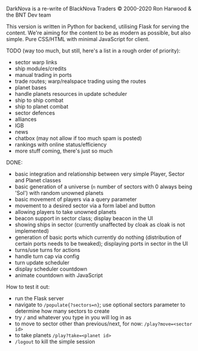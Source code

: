 DarkNova is a re-write of BlackNova Traders © 2000-2020 Ron Harwood & the BNT Dev team

This version is written in Python for backend, utilising Flask for serving the content.
We're aiming for the content to be as modern as possible, but also simple. Pure CSS/HTML with minimal JavaScript for client.

TODO (way too much, but still, here's a list in a rough order of priority):

 * sector warp links
 * ship modules/credits
 * manual trading in ports
 * trade routes; warp/realspace trading using the routes
 * planet bases
 * handle planets resources in update scheduler
 * ship to ship combat
 * ship to planet combat
 * sector defences
 * alliances
 * IGB
 * news
 * chatbox (may not allow if too much spam is posted)
 * rankings with online status/efficiency
 * more stuff coming, there's just so much

DONE:
 * basic integration and relationship between very simple Player, Sector and Planet classes
 * basic generation of a universe (`n` number of sectors with 0 always being 'Sol') with random unowned planets
 * basic movement of players via a query parameter
 * movement to a desired sector via a form label and button
 * allowing players to take unowned planets
 * beacon support in sector class; display beacon in the UI
 * showing ships in sector (currently unaffected by cloak as cloak is not implemented)
 * generation of basic ports which currently do nothing (distribution of certain ports needs to be tweaked); displaying ports in sector in the UI
 * turns/use turns for actions
 * handle turn cap via config
 * turn update scheduler
 * display scheduler countdown
 * animate countdown with JavaScript
 
How to test it out:
 * run the Flask server
 * navigate to `/populate{?sectors=n}`; use optional sectors parameter to determine how many sectors to create
 * try `/` and whatever you type in you will log in as
 * to move to sector other than previous/next, for now: `/play?move=<sector id>`
 * to take planets `/play?take=<planet id>`
 * `/logout` to kill the simple session
 
